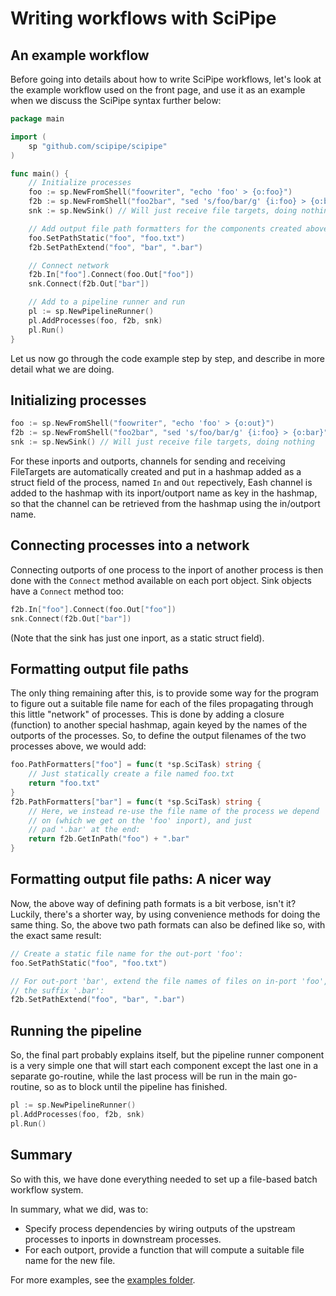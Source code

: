 # Writing workflows with SciPipe

## An example workflow

Before going into details about how to write SciPipe workflows, let's look at
the example workflow used on the front page, and use it as an example when we
discuss the SciPipe syntax further below:

```go
package main

import (
    sp "github.com/scipipe/scipipe"
)

func main() {
    // Initialize processes
    foo := sp.NewFromShell("foowriter", "echo 'foo' > {o:foo}")
    f2b := sp.NewFromShell("foo2bar", "sed 's/foo/bar/g' {i:foo} > {o:bar}")
    snk := sp.NewSink() // Will just receive file targets, doing nothing

    // Add output file path formatters for the components created above
    foo.SetPathStatic("foo", "foo.txt")
    f2b.SetPathExtend("foo", "bar", ".bar")

    // Connect network
    f2b.In["foo"].Connect(foo.Out["foo"])
    snk.Connect(f2b.Out["bar"])

    // Add to a pipeline runner and run
    pl := sp.NewPipelineRunner()
    pl.AddProcesses(foo, f2b, snk)
    pl.Run()
}
```

Let us now go through the code example step by step, and describe in more
detail what we are doing.

## Initializing processes

```go
foo := sp.NewFromShell("foowriter", "echo 'foo' > {o:out}")
f2b := sp.NewFromShell("foo2bar", "sed 's/foo/bar/g' {i:foo} > {o:bar}")
snk := sp.NewSink() // Will just receive file targets, doing nothing
```

For these inports and outports, channels for sending and receiving FileTargets are automatically
created and put in a hashmap added as a struct field of the process, named `In` and `Out` repectively,
Eash channel is added to the hashmap with its inport/outport name as key in the hashmap,
so that the channel can be retrieved from the hashmap using the in/outport name.

## Connecting processes into a network

Connecting outports of one process to the inport of another process is then
done with the `Connect` method available on each port object. Sink objects have
a `Connect` method too:

```go
f2b.In["foo"].Connect(foo.Out["foo"])
snk.Connect(f2b.Out["bar"])
```

(Note that the sink has just one inport, as a static struct field).

## Formatting output file paths

The only thing remaining after this, is to provide some way for the program to figure out a
suitable file name for each of the files propagating through this little "network" of processes.
This is done by adding a closure (function) to another special hashmap, again keyed by
the names of the outports of the processes. So, to define the output filenames of the two processes
above, we would add:

```go
foo.PathFormatters["foo"] = func(t *sp.SciTask) string {
	// Just statically create a file named foo.txt
	return "foo.txt"
}
f2b.PathFormatters["bar"] = func(t *sp.SciTask) string {
	// Here, we instead re-use the file name of the process we depend
	// on (which we get on the 'foo' inport), and just
	// pad '.bar' at the end:
	return f2b.GetInPath("foo") + ".bar"
}
```

## Formatting output file paths: A nicer way

Now, the above way of defining path formats is a bit verbose, isn't it?
Luckily, there's a shorter way, by using convenience methods for doing the same
thing. So, the above two path formats can also be defined like so, with the exact same result:

```go
// Create a static file name for the out-port 'foo':
foo.SetPathStatic("foo", "foo.txt")

// For out-port 'bar', extend the file names of files on in-port 'foo', with
// the suffix '.bar':
f2b.SetPathExtend("foo", "bar", ".bar")
```

## Running the pipeline

So, the final part probably explains itself, but the pipeline runner component
is a very simple one that will start each component except the last one in a
separate go-routine, while the last process will be run in the main go-routine,
so as to block until the pipeline has finished.

```go
pl := sp.NewPipelineRunner()
pl.AddProcesses(foo, f2b, snk)
pl.Run()
```
## Summary

So with this, we have done everything needed to set up a file-based batch workflow system.

In summary, what we did, was to:

- Specify process dependencies by wiring outputs of the upstream processes to inports in downstream processes.
- For each outport, provide a function that will compute a suitable file name for the new file.

For more examples, see the [examples folder](https://github.com/scipipe/scipipe/tree/master/examples).
